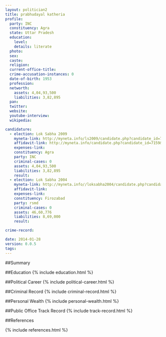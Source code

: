 ```yaml
---
layout: politician2
title: prabhudayal katheria
profile: 
  party: INC
  constituency: Agra
  state: Uttar Pradesh
  education: 
    level: 
    details: literate
  photo: 
  sex: 
  caste: 
  religion: 
  current-office-title: 
  crime-accusation-instances: 0
  date-of-birth: 1953
  profession: 
  networth: 
    assets: 4,04,93,500
    liabilities: 3,82,895
  pan: 
  twitter: 
  website: 
  youtube-interview: 
  wikipedia: 

candidature: 
  - election: Lok Sabha 2009
    myneta-link: http://myneta.info/ls2009/candidate.php?candidate_id=7159
    affidavit-link: http://myneta.info/candidate.php?candidate_id=7159&scan=original
    expenses-link: 
    constituency: Agra 
    party: INC
    criminal-cases: 0
    assets: 4,04,93,500
    liabilities: 3,82,895
    result:  
  - election: Lok Sabha 2004
    myneta-link: http://myneta.info//loksabha2004/candidate.php?candidate_id=4291
    affidavit-link: 
    expenses-link: 
    constituency: Firozabad 
    party: rsmd
    criminal-cases: 0
    assets: 46,60,776
    liabilities: 8,69,000
    result:  

crime-record: 

date: 2014-01-28
version: 0.0.5
tags: 
---
```

##Summary


##Education
{% include education.html %}


##Political Career
{% include political-career.html %}


##Criminal Record
{% include criminal-record.html %}


##Personal Wealth
{% include personal-wealth.html %}


##Public Office Track Record
{% include track-record.html %}


##References


{% include references.html %}